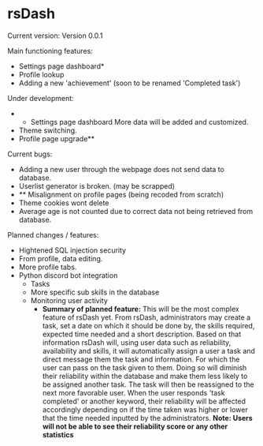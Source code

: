 # rsDash
Current version: Version 0.0.1


Main functioning features:
 - Settings page dashboard*
 - Profile lookup
 - Adding a new 'achievement' (soon to be renamed 'Completed task')

Under development:
 - * Settings page dashboard
 More data will be added and customized.
 - Theme switching.
 - Profile page upgrade**

Current bugs:
 - Adding a new user through the webpage does not send data to database.
 - Userlist generator is broken. (may be scrapped)
 - ** Misalignment on profile pages (being recoded from scratch)
 - Theme cookies wont delete
 - Average age is not counted due to correct data not being retrieved from database.

Planned changes / features:
 - Hightened SQL injection security
 - From profile, data editing.
 - More profile tabs.
 - Python discord bot integration
   - Tasks
   - More specific sub skills in the database
   - Monitoring user activity
     + **Summary of planned feature:**  This will be the most complex feature of rsDash yet. From rsDash, administrators may create a task, set a date on which it should be done by, the skills required, expected time needed and a short description. Based on that information rsDash will, using user data such as reliability, availability and skills, it will automatically assign a user a task and direct message them the task and information. For which the user can pass on the task given to them. Doing so will diminish their reliability within the database and make them less likely to be assigned another task. The task will then be reassigned to the next more favorable user. When the user responds 'task completed' or another keyword, their reliability will be affected accordingly depending on if the time taken was higher or lower that the time needed inputted by the administrators.
    **Note: Users will not be able to see their reliability score or any other statistics**
